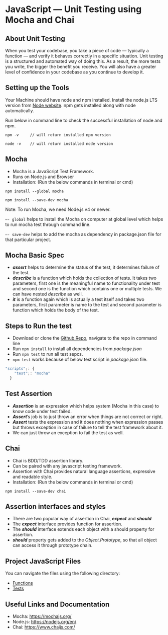 # JavaScript — Unit Testing using Mocha and Chai

## About Unit Testing
When you test your codebase, you take a piece of code — typically a function — and verify it behaves correctly in a specific situation. Unit testing is a structured and automated way of doing this. As a result, the more tests you write, the bigger the benefit you receive. You will also have a greater level of confidence in your codebase as you continue to develop it.

## Setting up the Tools
Your Machine should have node and npm installed.
Install the node.js LTS version from [Node website](https://nodejs.org/en/). npm gets installed along with node automatically.

Run below in command line to check the successful installation of node and npm.

`npm -v     // will return installed npm version`

`node -v    // will return installed node version`


## Mocha

* Mocha is a JavaScript Test Framework.
* Runs on Node.js and Browser
* Installation: (Run the below commands in terminal or cmd)

`npm install --global mocha`

`npm install --save-dev mocha`

Note: To run Mocha, we need Node.js v4 or newer.

`—- global` helps to install the Mocha on computer at global level which helps to run mocha test through command line.

`—- save-dev` helps to add the mocha as dependency in package.json file for that particular project.

## Mocha Basic Spec

* _**assert**_ helps to determine the status of the test, it determines failure of the test.
* _**describe**_ is a function which holds the collection of tests. It takes two parameters, first one is the meaningful name to functionality under test and second one is the function which contains one or multiple tests. We can have nested _describe_ as well.
* _**it**_ is a function again which is actually a test itself and takes two parameters, first parameter is name to the test and second parameter is function which holds the body of the test.

## Steps to Run the test

* Download or clone the [Github Repo](https://github.com/guram21/Unit_testing), navigate to the repo in command line
* Run `npm install` to install all dependencies from _package.json_
* Run `npm test` to run all test sepcs.
* `npm test` works because of below test script in _package.json_ file.

```javascript
"scripts";: {
    "test";: "mocha"
  }
```

## Test Assertion

* _**Assertion**_ is an expression which helps system (Mocha in this case) to know code under test failed.
* _**Assert**_’s job is to just throw an error when things are not correct or right.
* _**Assert**_ tests the expression and it does nothing when expression passes but throws exception in case of failure to tell the test framework about it.
* We can just throw an exception to fail the test as well.

## Chai

* Chai is BDD/TDD assertion library.
* Can be paired with any javascript testing framework.
* Assertion with Chai provides natural language assertions, expressive and readable style.
* Installation: (Run the below commands in terminal or cmd)

`npm install --save-dev chai`

## Assertion interfaces and styles

* There are two popular way of assertion in Chai, _**expect**_ and _**should**_
* The _**expect**_ interface provides function for assertion.
* The _**should**_ interface extends each object with a should property for assertion.
* _**should**_ property gets added to the _Object.Prototype_, so that all object can access it through prototype chain.

## Project JavaScript Files

You can navigate the files using the following directory:
* [Functions](index.js)
* [Tests](test)

## Useful Links and Documentation

* Mocha: https://mochajs.org/
* Node.js: https://nodejs.org/en/
* Chai: https://www.chaijs.com/
